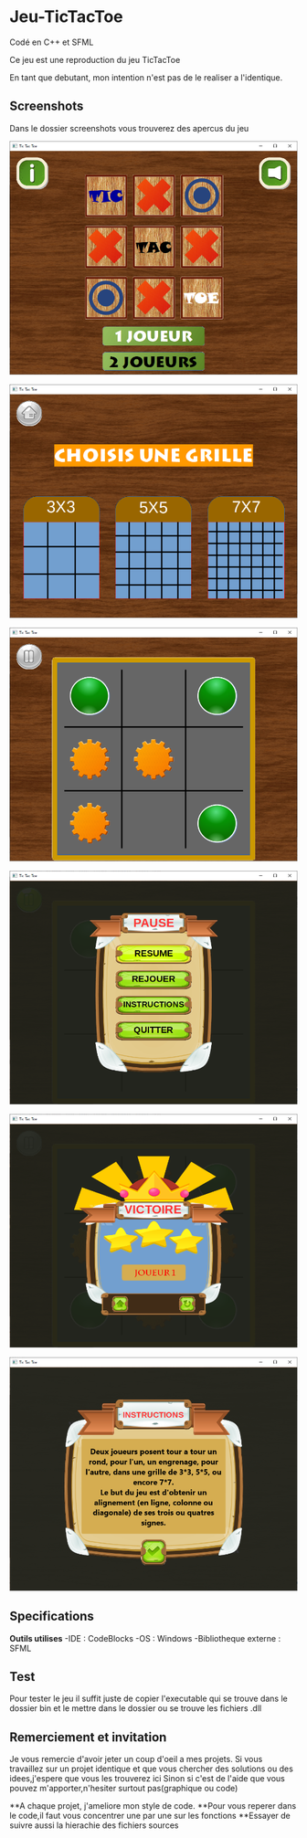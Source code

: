 # Jeu-TicTacToe
Codé en C++ et SFML 


Ce jeu est une reproduction du jeu TicTacToe

En tant que debutant, mon intention n'est pas de le realiser a l'identique.


## Screenshots
Dans le dossier screenshots vous trouverez des apercus du jeu

![Capture1](/screenshots/Capture1.png)

![Capture2](/screenshots/Capture2.png)

![Capture3](/screenshots/Capture3.png)

![Capture4](/screenshots/Capture4.png)

![Capture5](/screenshots/Capture5.png)

![Capture6](/screenshots/Capture6.png)



## Specifications
**Outils utilises**
-IDE : CodeBlocks
-OS  : Windows
-Bibliotheque externe : SFML

## Test
Pour tester le jeu il suffit juste de copier l'executable qui se trouve dans le dossier bin
et le mettre dans le dossier ou se trouve les fichiers .dll

## Remerciement et invitation
Je vous remercie d'avoir jeter un coup d'oeil a mes projets.
Si vous travaillez sur un projet identique et que vous chercher des solutions ou des idees,j'espere que vous les trouverez ici
Sinon si c'est de l'aide que vous pouvez m'apporter,n'hesiter surtout pas(graphique ou code) 


**A chaque projet, j'ameliore mon style de code.
**Pour vous reperer dans le code,il faut vous concentrer une par une sur les fonctions 
**Essayer de suivre aussi la hierachie des fichiers sources